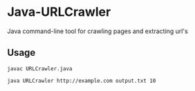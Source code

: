 # Java-URLCrawler
Java command-line tool for crawling pages and extracting url's

## Usage
    javac URLCrawler.java
    
    java URLCrawler http://example.com output.txt 10